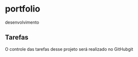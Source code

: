# portfolio
desenvolvimento

## Tarefas

O controle das tarefas desse projeto será realizado no GitHubgit 